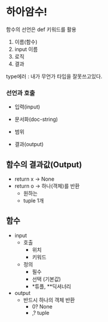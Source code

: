 # 하아암수!

함수의 선언은 def 키워드를 활용

1. 이름(함수)
2. input 이름
3. 로직
4. 결과

type에러 : 내가 무언가 타입을 잘못쓰고있다.

### 선언과 호출

- 입력(input)

- 문서화(doc-string)

- 범위

- 결과(output)

## 함수의 결과값(Output)

- return x → None
- return o → 하나(객체)를 반환
  - 원하는
  - tuple 1개

## 함수

- input
  - 호출
    - 위치
    - 키워드
  - 정의
    * 필수
    * 선택 (기본값)
    * *튜플, **딕셔너리
- output
  - 반드시 하나의 객체 반환
    - 0? None
    - ,? tuple

